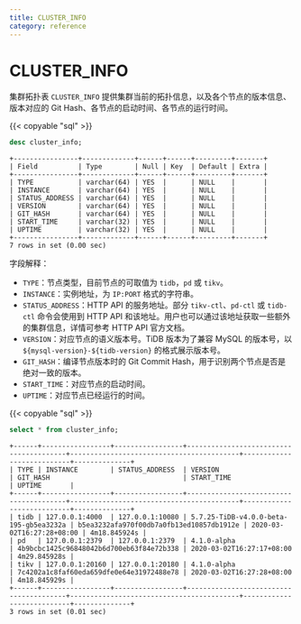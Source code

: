 ```yaml
---
title: CLUSTER_INFO
category: reference
---
```


# CLUSTER_INFO

集群拓扑表 `CLUSTER_INFO` 提供集群当前的拓扑信息，以及各个节点的版本信息、版本对应的 Git Hash、各节点的启动时间、各节点的运行时间。

{{< copyable "sql" >}}

```sql
desc cluster_info;
```

```
+----------------+-------------+------+------+---------+-------+
| Field          | Type        | Null | Key  | Default | Extra |
+----------------+-------------+------+------+---------+-------+
| TYPE           | varchar(64) | YES  |      | NULL    |       |
| INSTANCE       | varchar(64) | YES  |      | NULL    |       |
| STATUS_ADDRESS | varchar(64) | YES  |      | NULL    |       |
| VERSION        | varchar(64) | YES  |      | NULL    |       |
| GIT_HASH       | varchar(64) | YES  |      | NULL    |       |
| START_TIME     | varchar(32) | YES  |      | NULL    |       |
| UPTIME         | varchar(32) | YES  |      | NULL    |       |
+----------------+-------------+------+------+---------+-------+
7 rows in set (0.00 sec)
```

字段解释：

* `TYPE`：节点类型，目前节点的可取值为 `tidb`，`pd` 或 `tikv`。
* `INSTANCE`：实例地址，为 `IP:PORT` 格式的字符串。
* `STATUS_ADDRESS`：HTTP API 的服务地址。部分 `tikv-ctl`、`pd-ctl` 或 `tidb-ctl` 命令会使用到 HTTP API 和该地址。用户也可以通过该地址获取一些额外的集群信息，详情可参考 HTTP API 官方文档。
* `VERSION`：对应节点的语义版本号。TiDB 版本为了兼容 MySQL 的版本号，以 `${mysql-version}-${tidb-version}` 的格式展示版本号。
* `GIT_HASH`：编译节点版本时的 Git Commit Hash，用于识别两个节点是否是绝对一致的版本。
* `START_TIME`：对应节点的启动时间。
* `UPTIME`：对应节点已经运行的时间。

{{< copyable "sql" >}}

```sql
select * from cluster_info;
```

```
+------+-----------------+-----------------+----------------------------------------+------------------------------------------+---------------------------+--------------+
| TYPE | INSTANCE        | STATUS_ADDRESS  | VERSION                                | GIT_HASH                                 | START_TIME                | UPTIME       |
+------+-----------------+-----------------+----------------------------------------+------------------------------------------+---------------------------+--------------+
| tidb | 127.0.0.1:4000  | 127.0.0.1:10080 | 5.7.25-TiDB-v4.0.0-beta-195-gb5ea3232a | b5ea3232afa970f00db7a0fb13ed10857db1912e | 2020-03-02T16:27:28+08:00 | 4m18.845924s |
| pd   | 127.0.0.1:2379  | 127.0.0.1:2379  | 4.1.0-alpha                            | 4b9bcbc1425c96848042b6d700eb63f84e72b338 | 2020-03-02T16:27:17+08:00 | 4m29.845928s |
| tikv | 127.0.0.1:20160 | 127.0.0.1:20180 | 4.1.0-alpha                            | 7c4202a1c8faf60eda659dfe0e64e31972488e78 | 2020-03-02T16:27:28+08:00 | 4m18.845929s |
+------+-----------------+-----------------+----------------------------------------+------------------------------------------+---------------------------+--------------+
3 rows in set (0.01 sec)
```
